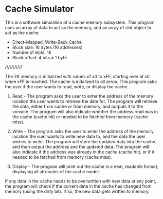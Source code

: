 # Cache Simulator

This is a software simulation of a cache memory subsystem. 
This program uses an array of data to act as the memory, and an array of slot object to act as the cache.

 * Direct-Mapped, Write-Back Cache
 * Block size: 16 bytes (16 addresses)
 * Number of slots: 16
 * Block offset: 4 bits = 1 byte

///////////

The 2K memory is initialized with values of x0 to xFF, starting over at x0 when xFF is reached. The cache is initalized to all zeros. This program asks the user if the user wants to read, write, or display the cache.

1. Read - The program asks the user to enter the address of the memory location the user wants to retrieve the data for. The program will retrieve the data, either from cache or from memory, and outputs it to the console. The program will also indicate whether the address read was in the cache (cache hit) or needed to be fetched from memory (cache miss).

2. Write - The program asks the user to enter the address of the memory location the suer wants to write new data to, and the data the user wishes to write. The program will store the updated data into the cache, and then output the address and the updated data. The program will also indicate if the address was already in the cache (cache hit), or if it needed to be fetched from memory (cache miss).

3. Display - The program will print out the cache in a neat, readable format; displaying all attributes of the cache model.

If any data in the cache needs to be overwritten with new data at any point, the program will check if the current data in the cache has changed from memory (using the dirty bit). If so, the new data gets written to memory.
